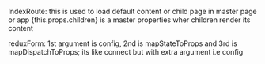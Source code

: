 IndexRoute: this is used to load default content or child page in master page or app
{this.props.children} is a master properties wher children render its content

reduxForm: 1st argument is config, 2nd is mapStateToProps and 3rd is mapDispatchToProps; its like connect but with extra argument i.e config